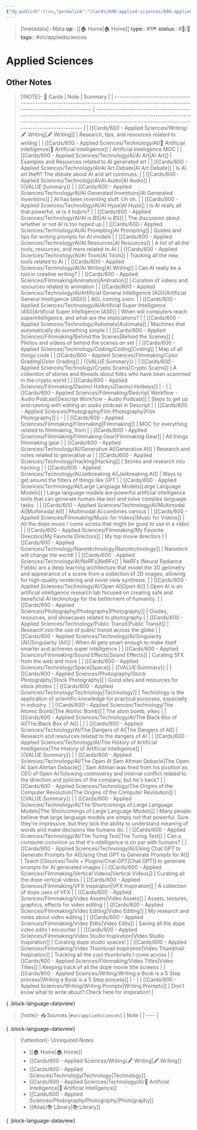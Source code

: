 ```yaml
---
{"dg-publish":true,"permalink":"/cards/600-applied-sciences/600-applied-sciences/","title":"Applied Sciences"}
---
```


> [!metadata]- Meta
> **up**:: [[🏠 Home\|🏠 Home]]
> **type**:: #🗺️ 
> **status**:: #📝/🌿 
> **tags**::  #on/appliedsciences


# Applied Sciences

## Other Notes
> [!NOTE]- 📝 Cards
>  | Note                                                                                                                                   | Summary                                                                                                                                                                                                            |
> | -------------------------------------------------------------------------------------------------------------------------------------- | ------------------------------------------------------------------------------------------------------------------------------------------------------------------------------------------------------------------ |
> | [[Cards/600 - Applied Sciences/Writing/🖋 Writing\|🖋 Writing]]                                                                     | Research, tips, and resources related to writing                                                                                                                                                                   |
> | [[Cards/600 - Applied Sciences/Technology/AI/🤖 Artificial Intelligence\|🤖 Artificial Intelligence]]                               | Artificial Intelligence MOC                                                                                                                                                                                        |
> | [[Cards/600 - Applied Sciences/Technology/AI/AI Art\|AI Art]]                                                                       | Examples and Resources related to AI generated art                                                                                                                                                                 |
> | [[Cards/600 - Applied Sciences/Technology/AI/AI Art Debate\|AI Art Debate]]                                                         | Is AI art theft? The debate about AI and art continues.                                                                                                                                                            |
> | [[Cards/600 - Applied Sciences/Technology/AI/AI Audio\|AI Audio]]                                                                   | {{VALUE:Summary}}                                                                                                                                                                                                  |
> | [[Cards/600 - Applied Sciences/Technology/AI/AI Generated Inventions\|AI Generated Inventions]]                                     | AI has been inventing stuff. Uh oh.                                                                                                                                                                                |
> | [[Cards/600 - Applied Sciences/Technology/AI/AI Hype\|AI Hype]]                                                                     | Is AI really all that powerful, or is it hubris?                                                                                                                                                                   |
> | [[Cards/600 - Applied Sciences/Technology/AI/AI is BS\|AI is BS]]                                                                   | The discussion about whether or not AI is too hyped up                                                                                                                                                             |
> | [[Cards/600 - Applied Sciences/Technology/AI/AI Prompting\|AI Prompting]]                                                           | Guides and tips for writing prompts for AI models                                                                                                                                                                  |
> | [[Cards/600 - Applied Sciences/Technology/AI/AI Resources\|AI Resources]]                                                           | A list of all the tools, resources, and more related to AI                                                                                                                                                         |
> | [[Cards/600 - Applied Sciences/Technology/AI/AI Tools\|AI Tools]]                                                                   | Tracking all the new tools related to AI                                                                                                                                                                           |
> | [[Cards/600 - Applied Sciences/Technology/AI/AI Writing\|AI Writing]]                                                               | Can AI really be a tool in creative writing?                                                                                                                                                                       |
> | [[Cards/600 - Applied Sciences/Filmmaking/Animation\|Animation]]                                                                    | Curation of videos and resources related to animation                                                                                                                                                              |
> | [[Cards/600 - Applied Sciences/Technology/AI/Artificial General Intelligence (AGI)\|Artificial General Intelligence (AGI)]]         | AGI, coming soon.                                                                                                                                                                                                  |
> | [[Cards/600 - Applied Sciences/Technology/AI/Artificial Super Intelligence (ASI)\|Artificial Super Intelligence (ASI)]]             | When will computers reach superintelligence, and what are the implications?                                                                                                                                        |
> | [[Cards/600 - Applied Sciences/Technology/Automata\|Automata]]                                                                      | Machines that automatically do something simple                                                                                                                                                                    |
> | [[Cards/600 - Applied Sciences/Filmmaking/Behind the Scenes\|Behind the Scenes]]                                                    | Photos and videos of behind the scenes on set                                                                                                                                                                      |
> | [[Cards/600 - Applied Sciences/Technology/Coding/Coding\|Coding]]                                                                   | Map of all things code                                                                                                                                                                                             |
> | [[Cards/600 - Applied Sciences/Filmmaking/Color Grading\|Color Grading]]                                                            | {{VALUE:Summary}}                                                                                                                                                                                                  |
> | [[Cards/600 - Applied Sciences/Technology/Crypto Scams\|Crypto Scams]]                                                              | A collection of stories and threads about folks who have been scammed in the crypto world                                                                                                                          |
> | [[Cards/600 - Applied Sciences/Filmmaking/Davinci Hotkeys\|Davinci Hotkeys]]                                                        | \-                                                                                                                                                                                                                 |
> | [[Cards/600 - Applied Sciences/Filmmaking/Descript Workflow - Audio Podcast\|Descript Workflow - Audio Podcast]]                    | Steps to get up and running with editing an audio podcast in Descript                                                                                                                                              |
> | [[Cards/600 - Applied Sciences/Photography/Film Photography\|Film Photography]]                                                     | \-                                                                                                                                                                                                                 |
> | [[Cards/600 - Applied Sciences/Filmmaking/Filmmaking\|Filmmaking]]                                                                  | MOC for everything related to filmmaking, from                                                                                                                                                                     |
> | [[Cards/600 - Applied Sciences/Filmmaking/Filmmaking Gear\|Filmmaking Gear]]                                                        | All things filmmaking gear                                                                                                                                                                                         |
> | [[Cards/600 - Applied Sciences/Technology/AI/Generative AI\|Generative AI]]                                                         | Research and notes related to generative ai                                                                                                                                                                        |
> | [[Cards/600 - Applied Sciences/Technology/Hacking\|Hacking]]                                                                        | Stories and research into hacking                                                                                                                                                                                  |
> | [[Cards/600 - Applied Sciences/Technology/AI/Jailbreaking AI\|Jailbreaking AI]]                                                     | Ways to get around the filters of things like GPT                                                                                                                                                                  |
> | [[Cards/600 - Applied Sciences/Technology/AI/Large Language Models\|Large Language Models]]                                         | Large language models are powerful artificial intelligence tools that can generate human-like text and solve complex language tasks.                                                                               |
> | [[Cards/600 - Applied Sciences/Technology/AI/Multimodal AI\|Multimodal AI]]                                                         | Multimodal AI combines various                                                                                                                                                                                     |
> | [[Cards/600 - Applied Sciences/Filmmaking/Music for Videos\|Music for Videos]]                                                      | All the dope music I come across that might be good to use in a video                                                                                                                                              |
> | [[Cards/600 - Applied Sciences/Filmmaking/My Favorite Directors\|My Favorite Directors]]                                            | My top movie directors                                                                                                                                                                                             |
> | [[Cards/600 - Applied Sciences/Technology/Nanotechnology\|Nanotechnology]]                                                          | Nanotech will change the world!                                                                                                                                                                                    |
> | [[Cards/600 - Applied Sciences/Technology/AI/NeRFs\|NeRFs]]                                                                         | NeRFs (Neural Radiance Fields) are a deep learning architecture that model the 3D geometry and appearance of a scene from a collection of 2D images, allowing for high-quality rendering and novel view synthesis. |
> | [[Cards/600 - Applied Sciences/Technology/AI/Open AI\|Open AI]]                                                                     | Open AI is an artificial intelligence research lab focused on creating safe and beneficial AI technology for the betterment of humanity.                                                                           |
> | [[Cards/600 - Applied Sciences/Photography/Photography\|Photography]]                                                               | Guides, resources, and showcases related to photography                                                                                                                                                            |
> | [[Cards/600 - Applied Sciences/Technology/Public Transit\|Public Transit]]                                                          | Research into the use of public transit across the globe                                                                                                                                                           |
> | [[Cards/600 - Applied Sciences/Technology/AI/Singularity (AI)\|Singularity (AI)]]                                                   | When AI gets smart enough to make itself smarter and achieves super intelligence                                                                                                                                   |
> | [[Cards/600 - Applied Sciences/Filmmaking/Sound Effects\|Sound Effects]]                                                            | Curating SFX from the web and more                                                                                                                                                                                 |
> | [[Cards/600 - Applied Sciences/Technology/Space\|Space]]                                                                            | {{VALUE:Summary}}                                                                                                                                                                                                  |
> | [[Cards/600 - Applied Sciences/Photography/Stock Photography\|Stock Photography]]                                                   | Good sites and resources for stock photos                                                                                                                                                                          |
> | [[Cards/600 - Applied Sciences/Technology/Technology\|Technology]]                                                                  | Technology is the application of scientific knowledge for practical purposes, especially in industry.                                                                                                              |
> | [[Cards/600 - Applied Sciences/Technology/The Atomic Bomb\|The Atomic Bomb]]                                                        | The atom bomb, yikes                                                                                                                                                                                               |
> | [[Cards/600 - Applied Sciences/Technology/AI/The Black Box of AI\|The Black Box of AI]]                                             |                                                                                                                                                                                                                    |
> | [[Cards/600 - Applied Sciences/Technology/AI/The Dangers of AI\|The Dangers of AI]]                                                 | Research and resources related to the dangers of AI                                                                                                                                                                |
> | [[Cards/600 - Applied Sciences/Technology/AI/The History of Artificial Intelligence\|The History of Artificial Intelligence]]       | {{VALUE:Summary}}                                                                                                                                                                                                  |
> | [[Cards/600 - Applied Sciences/Technology/AI/The Open AI Sam Altman Debacle\|The Open AI Sam Altman Debacle]]                       | Sam Altman was fired from his position as CEO of Open AI following controversy and internal conflict related to the direction and policies of the company, but he's back?                                          |
> | [[Cards/600 - Applied Sciences/Technology/The Origins of the Computer Revolution\|The Origins of the Computer Revolution]]          | {{VALUE:Summary}}                                                                                                                                                                                                  |
> | [[Cards/600 - Applied Sciences/Technology/AI/The Shortcomings of Large Language Models\|The Shortcomings of Large Language Models]] | Many people believe that large language models are simply not that powerful. Sure they're impressive, but they lack the ability to understand meaning of words and make decisions like humans do.                  |
> | [[Cards/600 - Applied Sciences/Technology/AI/The Turing Test\|The Turing Test]]                                                     | Can a computer convince us that it's intelligence is on par with humans?                                                                                                                                           |
> | [[Cards/600 - Applied Sciences/Technology/AI/Using Chat GPT to Generate Prompts for AI\|Using Chat GPT to Generate Prompts for AI]] | Teach [[Sources/Tools + Plugins/Chat GPT\|Chat GPT]] to generate prompts for AI generated images                                                                                                                                                     |
> | [[Cards/600 - Applied Sciences/Filmmaking/Vertical Videos\|Vertical Videos]]                                                        | Curating all the dope vertical videos                                                                                                                                                                              |
> | [[Cards/600 - Applied Sciences/Filmmaking/VFX Inspiration\|VFX Inspiration]]                                                        | A collection of dope uses of VFX                                                                                                                                                                                   |
> | [[Cards/600 - Applied Sciences/Filmmaking/Video Assets\|Video Assets]]                                                              | Assets, textures, graphics, effects for video editing                                                                                                                                                              |
> | [[Cards/600 - Applied Sciences/Filmmaking/Video Editing\|Video Editing]]                                                            | My research and notes about video editing                                                                                                                                                                          |
> | [[Cards/600 - Applied Sciences/Filmmaking/Video Edits\|Video Edits]]                                                                | Saving all the dope video edits I encounter                                                                                                                                                                        |
> | [[Cards/600 - Applied Sciences/Filmmaking/Video Studio Inspiration\|Video Studio Inspiration]]                                      | Curating dope studio spaces!                                                                                                                                                                                       |
> | [[Cards/600 - Applied Sciences/Filmmaking/Video Thumbnail Inspiration\|Video Thumbnail Inspiration]]                                | Tracking all the cool thumbnails I come across                                                                                                                                                                     |
> | [[Cards/600 - Applied Sciences/Filmmaking/Video Titles\|Video Titles]]                                                              | Keeping track of all the dope movie title screens                                                                                                                                                                  |
> | [[Cards/600 - Applied Sciences/Writing/Writing a Book is a 5 Step process\|Writing a Book is a 5 Step process]]                     | \-                                                                                                                                                                                                                 |
> | [[Cards/600 - Applied Sciences/Writing/Writing Prompts\|Writing Prompts]]                                                           | Don't know what to write about? Check here for inspiration!                                                                                                                                                        |
> 
{ .block-language-dataview}

> [!note]- 📥 Sources (`#on/appliedsciences`)
>  | Note |
> | ---- |
> 
{ .block-language-dataview}

> [!attention]- Unrequited Notes
>  - [[🏠 Home\|🏠 Home]]
> - [[Cards/600 - Applied Sciences/Writing/🖋 Writing\|🖋 Writing]]
> - [[Cards/600 - Applied Sciences/Technology/Technology\|Technology]]
> - [[Cards/600 - Applied Sciences/Technology/AI/🤖 Artificial Intelligence\|🤖 Artificial Intelligence]]
> - [[Cards/600 - Applied Sciences/Photography/Photography\|Photography]]
> - [[Atlas/📚 Library\|📚 Library]]
> 
{ .block-language-dataview}